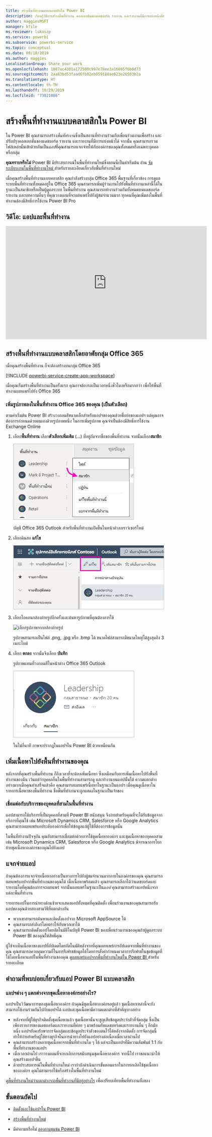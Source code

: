 ```yaml
---
title: สร้างพื้นที่ทำงานแบบคลาสสิกใน Power BI
description: เรียนรู้วิธีการสร้างพื้นที่ทำงาน คอลเลกชันของแดชบอร์ด รายงาน และรายงานที่มีการแบ่งหน้าที่สร้างขึ้นเพื่อนำเสนอเมตริกหลักสำหรับองค์กรของคุณ
author: maggiesMSFT
manager: kfile
ms.reviewer: lukaszp
ms.service: powerbi
ms.subservice: powerbi-service
ms.topic: conceptual
ms.date: 09/10/2019
ms.author: maggies
LocalizationGroup: Share your work
ms.openlocfilehash: 1087ac4301a172500c997e78ee3a16695f6b0d73
ms.sourcegitcommit: 2aa83bd53faad6fb02eb059188ae623e26503b2a
ms.translationtype: HT
ms.contentlocale: th-TH
ms.lasthandoff: 10/29/2019
ms.locfileid: "73021086"
---
```

# <a name="create-classic-workspaces-in-power-bi"></a>สร้างพื้นที่ทำงานแบบคลาสสิกใน Power BI

ใน Power BI คุณสามารถสร้าง*พื้นที่ทำงาน*ซึ่งเป็นสถานที่ทำงานร่วมกับเพื่อนร่วมงานเพื่อสร้าง และปรับปรุงคอลเลกชันของแดชบอร์ด รายงาน และรายงานที่มีการแบ่งหน้าได้ จากนั้น คุณสามารถรวมไฟล์เหล่านั้นเข้าด้วยกันเป็น*แอป*ที่คุณสามารถแจกจ่ายให้กับองค์กรของคุณทั้งหมดหรือเฉพาะบุคคลหรือกลุ่ม 

**คุณทราบหรือไม่** Power BI มีประสบการณ์ในพื้นที่ทำงานใหม่ซึ่งตอนนี้เป็นค่าเริ่มต้น อ่าน [จัดระเบียบงานในพื้นที่ทำงานใหม่ ](service-new-workspaces.md) สำหรับรายละเอียดเกี่ยวกับพื้นที่ทำงานใหม่ 

เมื่อคุณสร้างพื้นที่ทำงานแบบคลาสสิก คุณกำลังสร้างกลุ่ม Office 365 พื้นฐานที่เกี่ยวข้อง การดูแลระบบพื้นที่ทำงานทั้งหมดอยู่ใน Office 365 คุณสามารถเพิ่มผู้ร่วมงานไปยังพื้นที่ทำงานเหล่านี้ได้ในฐานะเป็นสมาชิกหรือเป็นผู้ดูแลระบบ ในพื้นที่ทำงาน คุณสามารถทำงานร่วมกันทั้งหมดบนแดชบอร์ด รายงาน และบทความอื่นๆ ที่คุณวางแผนที่จะเผยแพร่ไปยังผู้ชมจำนวนมาก ทุกคนที่คุณเพิ่มลงในพื้นที่ทำงานต้องมีสิทธิ์การใช้งาน Power BI Pro 

## <a name="video-apps-and-workspaces"></a>วิดีโอ: แอปและพื้นที่ทำงาน
<iframe width="640" height="360" src="https://www.youtube.com/embed/Ey5pyrr7Lk8?showinfo=0" frameborder="0" allowfullscreen></iframe>

## <a name="create-a-classic-workspace-based-on-an-office-365-group"></a>สร้างพื้นที่ทำงานแบบคลาสสิกโดยอาศัยกลุ่ม Office 365

เมื่อคุณสร้างพื้นที่ทำงาน ก็จะต้องสร้างบนกลุ่ม Office 365

[!INCLUDE [powerbi-service-create-app-workspace](./includes/powerbi-service-create-app-workspace.md)]

เมื่อคุณเริ่มสร้างพื้นที่ทำงานเป็นครั้งแรก คุณอาจต้องรอเป็นเวลาหนึ่งชั่วโมงหรือมากกว่า เพื่อให้พื้นที่ทำงานเผยแพร่ไปยัง Office 365 

### <a name="add-an-image-to-your-office-365-workspace-optional"></a>เพิ่มรูปภาพลงในพื้นที่ทำงาน Office 365 ของคุณ (เป็นตัวเลือก)
ตามค่าเริ่มต้น Power BI สร้างวงกลมสีขนาดเล็กสำหรับแอปฯของคุณด้วยชื่อย่อของแอปฯ แต่คุณอาจต้องการกำหนดด้วยตนเองด้วยรูปภาพหนึ่ง ในการเพิ่มรูปภาพ คุณจำเป็นต้องมีสิทธิ์การใช้งาน Exchange Online

1. เลือก**พื้นที่ทำงาน** เลือก**ตัวเลือกเพิ่มเติม** (...) ที่อยู่ถัดจากชื่อของพื้นที่ทำงาน จากนั้นเลือก**สมาชิก** 
   
     ![เลือกสมาชิกพื้นที่ทำงาน](media/service-create-workspaces/power-bi-workspace-old-members.png)
   
    บัญชี Office 365 Outlook สำหรับพื้นที่ทำงานเปิดขึ้นในหน้าต่างเบราว์เซอร์ใหม่
2. เลือกดินสอ **แก้ไข**
   
     ![ไอคอนรูปดินสอ Office 365](media/service-create-workspaces/power-bi-workspace-old-edit-group.png)
3. เลือกไอคอนกล้องถ่ายรูปอีกครั้งและค้นหารูปภาพที่คุณต้องการใช้
   
     ![เลือกรูปภาพจากกล้องถ่ายรูป](media/service-create-workspaces/power-bi-workspace-old-camera.png)

     รูปภาพสามารถเป็นไฟล์ .png, .jpg หรือ .bmp ได้ ขนาดไฟล์สามารถมีขนาดใหญ่ได้สูงสุดถึง 3 เมกะไบต์ 

4. เลือก **ตกลง** จากนั้นจึงเลือก **บันทึก**
   
    รูปภาพแทนที่วงกลมสีในหน้าต่าง Office 365 Outlook 
   
     ![ภาพที่กำหนดเอง](media/service-create-workspaces/power-bi-workspace-old-new-image.png)
   
    ในไม่กี่นาที ภาพจะปรากฏในแอปฯใน Power BI ด้วยเหมือนกัน

## <a name="add-content-to-your-workspace"></a>เพิ่มเนื้อหาไปยังพื้นที่ทำงานของคุณ

หลังจากที่คุณสร้างพื้นที่ทำงาน ก็ถึงเวลาที่จะต้องเพิ่มเนื้อหา ซึ่งเหมือนกับการเพิ่มเนื้อหาไปยังพื้นที่ทำงานของฉัน เว้นแต่ว่าบุคคลอื่นในพื้นที่ทำงานสามารถดู และทำงานบนแอปนั้นได้ ความแตกต่างอย่างมากเมื่อคุณทำเสร็จแล้วคือ คุณสามารถเผยแพร่เนื้อหาในฐานะเป็นแอปฯ เมื่อคุณดูเนื้อหาในรายการเนื้อหาของพื้นที่ทำงาน ชื่อพื้นที่ทำงานจะถูกแสดงในฐานะเป็นเจ้าของ

### <a name="connect-to-third-party-services-in-workspaces"></a>เชื่อมต่อกับบริการของบุคคลที่สามในพื้นที่ทำงาน

แอปสามารถใช้บริการที่เป็นบุคคลที่สามที่ Power BI สนับสนุน จึงง่ายสำหรับคุณที่จะได้รับข้อมูลจากบริการที่คุณใช้ เช่น Microsoft Dynamics CRM, Salesforce หรือ Google Analytics คุณสามารถเผยแพร่แอประดับองค์กรเพื่อให้ข้อมูลแก่ผู้ใช้ที่ต้องการข้อมูลนั้น

ในพื้นที่ทำงานปัจจุบัน คุณยังสามารถเชื่อมต่อด้วยการใช้ชุดเนื้อหาองค์กร และชุดเนื้อหาของบุคคลสาม เช่น Microsoft Dynamics CRM, Salesforce หรือ Google Analytics พิจารณาการโยกย้ายชุดเนื้อหาองค์กรของคุณไปยังแอป

## <a name="distribute-an-app"></a>แจกจ่ายแอป

ถ้าคุณต้องการแจกจ่ายเนื้อหาอย่างเป็นทางการไปยังผู้ชมจำนวนมากภายในองค์กรของคุณ คุณสามารถเผยแพร่แอปจากพื้นที่ทำงานของคุณได้  เมื่อเนื้อหาพร้อมแล้ว คุณสามารถเลือกได้ว่าแดชบอร์ดและรายงานใดที่คุณต้องการจะเผยแพร่ จากนั้นเผยแพร่ในฐานะเป็น*แอป* คุณสามารถสร้างแอปหนึ่งจากแต่ละพื้นที่ทำงาน

รายการแอปในการนำทางด้านซ้ายจะแสดงแอปทั้งหมดที่คุณติดตั้ง เพื่อนร่วมงานของคุณสามารถรับแอปของคุณด้วยสองสามวิธีที่แตกต่างกัน 
- พวกเขาสามารถค้นหาและติดตั้งแอปจาก Microsoft AppSource ได้
- คุณสามารถส่งลิงก์โดยตรงให้กับพวกเขาได้ 
- คุณสามารถติดตั้งแอปโดยอัตโนมัติในบัญชี Power BI ของเพื่อนร่วมงานของคุณถ้าผู้ดูแลระบบ Power BI ของคุณให้สิทธิ์คุณ 

ผู้ใช้จะเห็นเนื้อหาของแอปที่อัปเดตโดยอัตโนมัติหลังจากที่คุณเผยแพร่การอัปเดตจากพื้นที่ทำงานของคุณ คุณสามารถควบคุมความถี่ในการรีเฟรชข้อมูลได้โดยการตั้งค่ากำหนดเวลาการรีเฟรชในชุดข้อมูลที่ใช้โดยเนื้อหาแอปในพื้นที่ทำงานของคุณ ดู[เผยแพร่แอปจากพื้นที่ทำงานใหม่ใน Power BI ](service-create-distribute-apps.md)สำหรับรายละเอียด

## <a name="power-bi-classic-apps-faq"></a>คำถามที่พบบ่อยเกี่ยวกับแอป Power BI แบบคลาสสิก

### <a name="how-are-apps-different-from-organizational-content-packs"></a>แอปฯต่าง ๆ แตกต่างจากชุดเนื้อหาองค์กรอย่างไร?
แอปฯเป็นวิวัฒนาการของชุดเนื้อหาองค์กร ถ้าคุณมีชุดเนื้อหาองค์กรอยู่แล้ว ชุดเนื้อหาเหล่านี้จะยังสามารถใช้งานร่วมกันไปกับแอปฯได้ แอปและชุดเนื้อหามีความแตกต่างที่สำคัญบางอย่าง 

* หลังจากที่ผู้ใช้ธุรกิจติดตั้งชุดเนื้อหาแล้ว ชุดเนื้อหานั้นจะสูญเสียข้อมูลประจำตัวที่จัดกลุ่ม ซึ่งเป็นเพียงรายการของแดชบอร์ดและรายงานที่ค่อย ๆ มาพร้อมกับแดชบอร์ดและรายงานอื่น ๆ อีกนัยหนึ่ง แอปฯยังคงรักษาการจัดกลุ่มและข้อมูลประจำตัวของตนไว้ได้หลังจากติดตั้ง การจัดกลุ่มนี้ทำให้ง่ายสำหรับผู้ใช้ทางธุรกิจในการนำทางไปยังแอปอย่างต่อเนื่องเมื่อเวลาผ่านไป
* คุณสามารถสร้างหลายชุดเนื้อหาจากพื้นที่ทำงานใด ๆ ได้ แต่จะเป็นแอปฯที่มีความสัมพันธ์ 1:1 กับพื้นที่ทำงานของแอปฯ 
* เมื่อเวลาผ่านไป เราวางแผนที่จะยกเลิกการสนับสนุนชุดเนื้อหาองค์กร จากนี้ไป เราขอแนะนำให้คุณสร้างแอปฯขึ้น  
* ด้วยประสบการณ์ในพื้นที่ทำงานใหม่ เรากำลังดำเนินการขั้นตอนแรกในการยกเลิกใช้ชุดเนื้อหาขององค์กร คุณไม่สามารถใช้หรือสร้างในพื้นที่ทำงานใหม่

ดู[พื้นที่ทำงานใหม่ว่าแตกต่างจากพื้นที่ทำงานที่มีอยู่อย่างไร](service-new-workspaces.md#how-the-new-workspaces-are-different) เพื่อเปรียบเทียบพื้นที่ทำงานทั้งสอง 

## <a name="next-steps"></a>ขั้นตอนถัดไป
* [ติดตั้งและใช้แอปฯใน Power BI](service-create-distribute-apps.md)
- [สร้างพื้นที่ทำงานใหม่](service-create-the-new-workspaces.md)
* มีคำถามหรือไม่ [ลองถามชุมชน Power BI](http://community.powerbi.com/)

